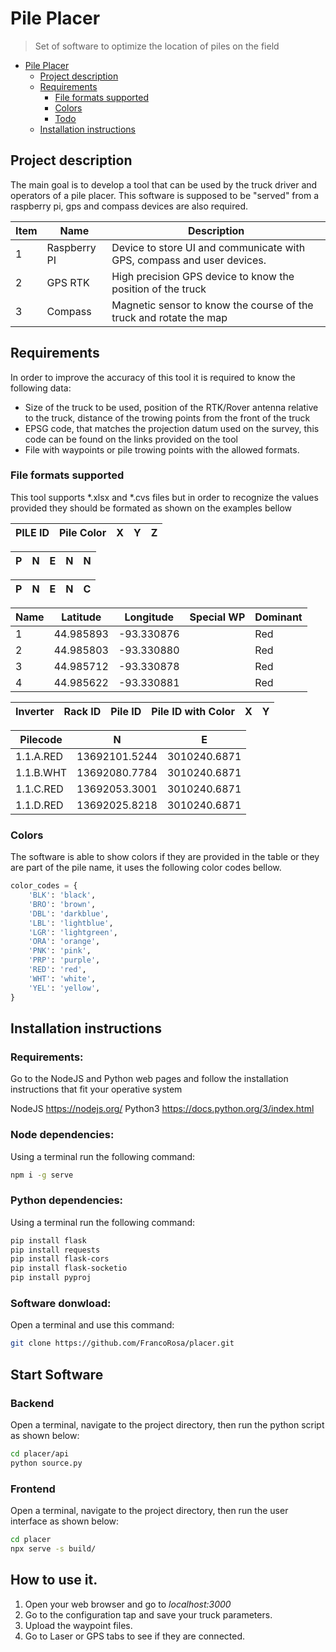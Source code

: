 # Pile Placer

> Set of software to optimize the location of piles on the field

- [Pile Placer](#pile-placer)
  - [Project description](#project-description)
  - [Requirements](#requirements)
    - [File formats supported](#file-formats-supported)
    - [Colors](#colors)
    - [Todo](#todo)
  - [Installation instructions](#installation-instructions)

## Project description

The main goal is to develop a tool that can be used by the truck driver and operators of a pile placer.
This software is supposed to be "served" from a raspberry pi, gps and compass devices are also required.

Item|Name|Description
-----|-----|-----
1|Raspberry PI|Device to store UI and communicate with GPS, compass and user devices.
2|GPS RTK|High precision GPS device to know the position of the truck
3|Compass|Magnetic sensor to know the course of the truck and rotate the map

## Requirements

In order to improve the accuracy of this tool it is required to know the following data:
* Size of the truck to be used, position of the RTK/Rover antenna relative to the truck, distance of the trowing points from the front of the truck
* EPSG code, that matches the projection datum used on the survey, this code can be found on the links provided on the tool 
* File with waypoints or pile trowing points with the allowed formats.

### File formats supported

This tool supports *.xlsx and *.cvs files but in order to recognize the values provided they should be formated as shown on the examples bellow

PILE ID|Pile Color|X|Y|Z
-------|----------|-|-|-

P|N|E|N|N
-|-|-|-|-

P|N|E|N|C
-|-|-|-|-

Name|Latitude|Longitude|Special WP|Dominant
----|--------|---------|----------|--------
1|44.985893| -93.330876| |Red
2|44.985803| -93.330880| |Red
3|44.985712| -93.330878| |Red
4|44.985622| -93.330881| |Red

Inverter|Rack ID|Pile ID|Pile ID with Color|X|Y
--------|-------|-------|------------------|-|-

Pilecode|N|E
--------|-|-
1.1.A.RED|13692101.5244|3010240.6871
1.1.B.WHT|13692080.7784|3010240.6871
1.1.C.RED|13692053.3001|3010240.6871
1.1.D.RED|13692025.8218|3010240.6871

### Colors

The software is able to show colors if they are provided in the table or they are part of the pile name, it uses the following color codes bellow. 

```Python
color_codes = {
    'BLK': 'black',
    'BRO': 'brown',
    'DBL': 'darkblue',
    'LBL': 'lightblue',
    'LGR': 'lightgreen',
    'ORA': 'orange',
    'PNK': 'pink',
    'PRP': 'purple',
    'RED': 'red',
    'WHT': 'white',
    'YEL': 'yellow',
}
```

## Installation instructions
### Requirements:
Go to the NodeJS and Python web pages and follow the installation instructions that fit your operative system

NodeJS
https://nodejs.org/
Python3
https://docs.python.org/3/index.html

### Node dependencies:
Using a terminal run the following command:
```BASH
npm i -g serve
```

### Python dependencies:
Using a terminal run the following command:
```BASH
pip install flask
pip install requests
pip install flask-cors
pip install flask-socketio
pip install pyproj
```

### Software donwload:
Open a terminal and use this command:

```BASH
git clone https://github.com/FrancoRosa/placer.git
```

## Start Software
### Backend
Open a terminal, navigate to the project directory, then run the python script as shown below:

```BASH
cd placer/api
python source.py
```

### Frontend
Open a terminal, navigate to the project directory, then run the user interface as shown below:

```BASH
cd placer
npx serve -s build/
```

## How to use it.
1. Open your web browser and go to *localhost:3000*
2. Go to the configuration tap and save your truck parameters.
3. Upload the waypoint files.
4. Go to Laser or GPS tabs to see if they are connected.


